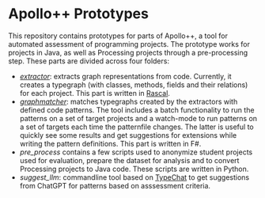 # Apollo++ Prototypes

This repository contains prototypes for parts of Apollo++, a tool for automated assessment of programming projects. The prototype works for projects in Java, as well as Processing projects through a pre-processing step. These parts are divided across four folders:

- [*extractor*](extractor/README.md): extracts graph representations from code. Currently, it creates a typegraph (with classes, methods, fields and their relations) for each project. This part is written in [Rascal](https://www.rascal-mpl.org).
- [*graphmatcher*](graphmatcher/README.md): matches typegraphs created by the extractors with defined code patterns. The tool includes a batch functionality to run the patterns on a set of target projects and a watch-mode to run patterns on a set of targets each time the patternfile changes. The latter is useful to quickly see some results and get suggestions for extensions while writing the pattern definitions. This part is written in F#.
- *pre_process* contains a few scripts used to anonymize student projects used for evaluation, prepare the dataset for analysis and to convert Processing projects to Java code. These scripts are written in Python.
- *suggest_llm*: commandline tool based on [TypeChat](https://microsoft.github.io/TypeChat/) to get suggestions from ChatGPT for patterns based on asssessment criteria.
